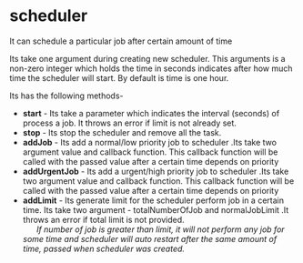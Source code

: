 # scheduler

  It can schedule a particular job after certain amount of time
  
  Its take one argument during creating new scheduler. This arguments is a non-zero integer which holds the time in seconds indicates after how much time the scheduler will start. By default is time is one hour.
  
  Its has the following methods-
  - **start** - Its take a parameter which indicates the interval (seconds) of process a job. It throws an error if limit is
  not already set. 
  - **stop** - Its stop the scheduler and remove all the task.
  - **addJob** - Its add a normal/low priority job to scheduler .Its take two argument value and callback function. This callback function will be called with the passed value after a certain time depends on priority
  - **addUrgentJob** - Its add a urgent/high priority job to scheduler .Its take two argument value and callback function. This callback function will be called with the passed value after a certain time depends on priority
  - **addLimit** - Its generate limit for the scheduler perform job in a certain time. Its take two argument - totalNumberOfJob and normalJobLimit  .It throws an error if total limit is not provided.
  <br/>*&nbsp;&nbsp;&nbsp;&nbsp;&nbsp;&nbsp;If number of job is greater than limit, it will not perform any job for some time and scheduler will auto restart after the same amount of time, passed when scheduler was created.*
